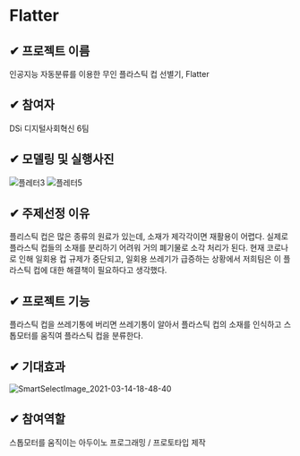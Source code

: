 # Flatter
##  &#10004; 프로젝트 이름
인공지능 자동분류를 이용한 무인 플라스틱 컵 선별기, Flatter

##  &#10004; 참여자
DSi 디지털사회혁신 6팀

##  &#10004; 모델링 및 실행사진
![플레터3](https://user-images.githubusercontent.com/70623290/111063906-75501000-84f4-11eb-89e2-c49f516a21ab.png)
![플레터5](https://user-images.githubusercontent.com/70623290/111064045-49815a00-84f5-11eb-93e6-6f9f732735dd.png)

##  &#10004; 주제선정 이유
플리스틱 컵은 많은 종류의 원료가 있는데, 소재가 제각각이면 재활용이 어렵다. 실제로 플라스틱 컵들의 소재를 분리하기 어려워 거의 폐기물로 소각 처리가 된다. 현재 코로나로 인해 일회용 컵 규제가 중단되고, 일회용 쓰레기가 급증하는 상황에서 저희팀은 이 플라스틱 컵에 대한 해결책이 필요하다고 생각했다.

##  &#10004; 프로젝트 기능
플라스틱 컵을 쓰레기통에 버리면 쓰레기통이 알아서 플라스틱 컵의 소재를 인식하고 스톱모터를 움직여 플라스틱 컵을 분류한다.

##  &#10004; 기대효과
![SmartSelectImage_2021-03-14-18-48-40](https://user-images.githubusercontent.com/70623290/111064195-f9ef5e00-84f5-11eb-9db4-bfc6ce1df5e4.png)

##  &#10004; 참여역할
스톱모터를 움직이는 아두이노 프로그래밍 / 프로토타입 제작
